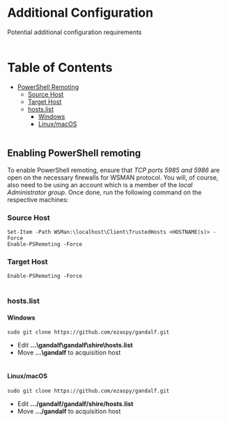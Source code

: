 # Additional Configuration

Potential additional configuration requirements<br><br>
<!-- TABLE OF CONTENTS -->
# Table of Contents

* [PowerShell Remoting](#Enabling-PowerShell-remoting)
    * [Source Host](#Source-Host)
    * [Target Host](#Target-Host)
    * [hosts.list](#hosts.list)
        * [Windows](#Windows)
        * [Linux/macOS](#Linux-macOS)
<br><br>

## Enabling PowerShell remoting
To enable PowerShell remoting, ensure that *TCP ports 5985 and 5986* are open on the necessary firewalls for WSMAN protocol. You will, of course, also need to be using an account which is a member of the *local Administrator group*. Once done, run the following command on the respective machines:
### Source Host
`Set-Item -Path WSMan:\localhost\Client\TrustedHosts <HOSTNAME(s)> -Force`<br>
`Enable-PSRemoting -Force`<br>
### Target Host
`Enable-PSRemoting -Force`<br><br>
### hosts.list

#### Windows
`sudo git clone https://github.com/ezaspy/gandalf.git`
- Edit **...\gandalf\gandalf\shire\hosts.list**
- Move **...\gandalf** to acquisition host<br><br>

#### Linux/macOS

`sudo git clone https://github.com/ezaspy/gandalf.git`
- Edit **.../gandalf/gandalf/shire/hosts.list**
- Move **.../gandalf** to acquisition host<br><br>

